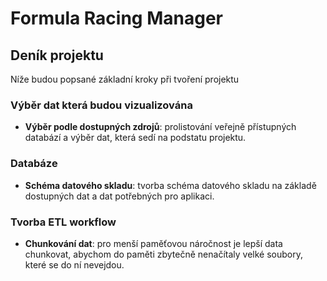 # Formula Racing Manager

## Deník projektu
Níže budou popsané základní kroky při tvoření projektu

### Výběr dat která budou vizualizována
- **Výběr podle dostupných zdrojů**: prolistování veřejně přístupných databází a výběr dat, která sedí na podstatu projektu.

### Databáze
- **Schéma datového skladu**: tvorba schéma datového skladu na základě dostupných dat a dat potřebných pro aplikaci.

### Tvorba ETL workflow
- **Chunkování dat**: pro menší paměťovou náročnost je lepší data chunkovat, abychom do paměti zbytečně nenačítaly velké soubory, které se do ní nevejdou.
